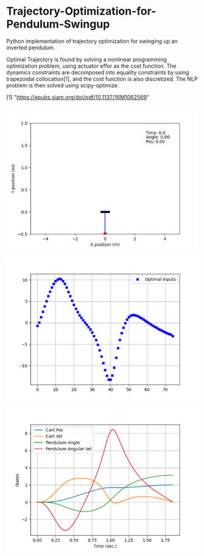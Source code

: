 # Trajectory-Optimization-for-Pendulum-Swingup
Python implementation of trajectory optimization for swinging up an inverted pendulum.

Optimal Trajectory is found by solving a nonlinear programming optimization problem, using actuator effor as the cost function. The dynamics constraints are decomposed into equality constraints by using trapezoidal collocation[1], and the cost function is also discretized. The NLP problem is then solved using scipy-optimize.

[1] "https://epubs.siam.org/doi/pdf/10.1137/16M1062569"

![](https://github.com/TylerReimer13/Trajectory-Optimization-Pendulum-Swingup/blob/main/Pendulum%20Swingup/movie.gif)

![](https://github.com/TylerReimer13/Trajectory-Optimization-Pendulum-Swingup/blob/main/Pendulum%20Swingup/Optimal%20Inputs.png)

![](https://github.com/TylerReimer13/Trajectory-Optimization-Pendulum-Swingup/blob/main/Pendulum%20Swingup/States.png)
